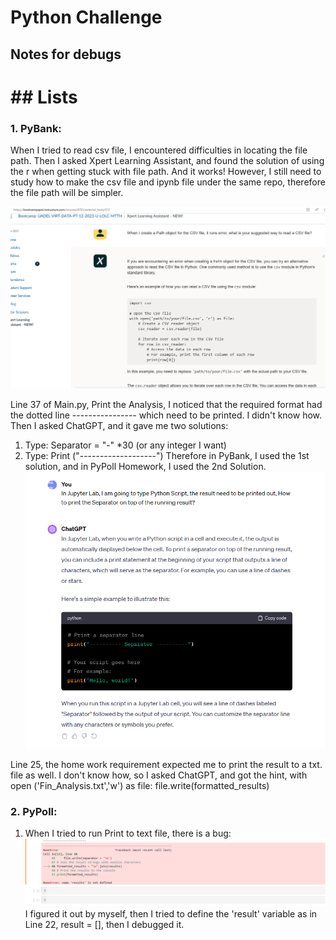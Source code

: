 # Python Challenge 
## Notes for debugs
# ## Lists
### 1. PyBank: 

When I tried to read csv file, I encountered difficulties in locating the file path. Then I asked Xpert Learning Assistant, and found the solution of using the r when getting stuck with file path. And it works! However, I still need to study how to make the csv file and ipynb file under the same repo, therefore the file path will be simpler. 

![This is an alt text.](/images/Screenshot_readCSVfile.png)


Line 37 of Main.py, Print the Analysis, I noticed that the required format had the dotted line ---------------- which need to be printed. I didn't know how. Then I asked ChatGPT, and it gave me two solutions:
1. Type: Separator = "-" *30 (or any integer I want)
2. Type: Print ("-------------------")
Therefore in PyBank, I used the 1st solution, and in PyPoll Homework, I used the 2nd Solution. 
![This is an alt text.](/images/shots2.png)

Line 25, the home work requirement expected me to print the result to a txt. file as well. I don't know how, so I asked ChatGPT, and got the hint, 
with open ('Fin_Analysis.txt','w') as file:
    file.write(formatted_results)


### 2. PyPoll:

1. When I tried to run Print to text file, there is a bug:
![This is an alt text.](/images/Shot4.png)
I figured it out by myself, then I tried to define the 'result' variable as in Line 22, result = [], then I debugged it. 



